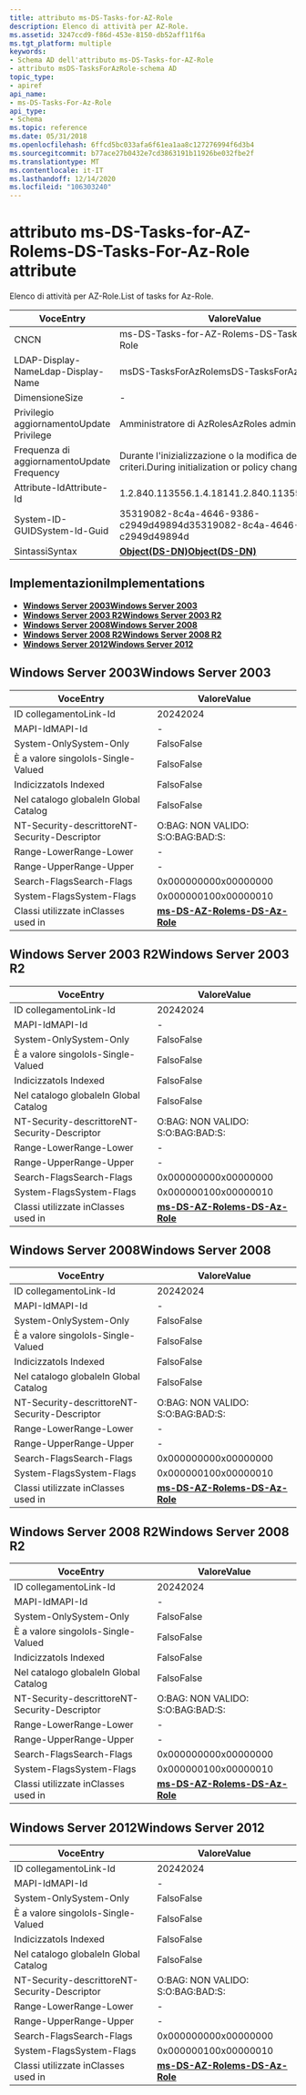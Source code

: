 ```yaml
---
title: attributo ms-DS-Tasks-for-AZ-Role
description: Elenco di attività per AZ-Role.
ms.assetid: 3247ccd9-f86d-453e-8150-db52aff11f6a
ms.tgt_platform: multiple
keywords:
- Schema AD dell'attributo ms-DS-Tasks-for-AZ-Role
- attributo msDS-TasksForAzRole-schema AD
topic_type:
- apiref
api_name:
- ms-DS-Tasks-For-Az-Role
api_type:
- Schema
ms.topic: reference
ms.date: 05/31/2018
ms.openlocfilehash: 6ffcd5bc033afa6f61ea1aa8c127276994f6d3b4
ms.sourcegitcommit: b77ace27b0432e7cd3863191b11926be032fbe2f
ms.translationtype: MT
ms.contentlocale: it-IT
ms.lasthandoff: 12/14/2020
ms.locfileid: "106303240"
---
```

# <a name="ms-ds-tasks-for-az-role-attribute"></a><span data-ttu-id="df217-105">attributo ms-DS-Tasks-for-AZ-Role</span><span class="sxs-lookup"><span data-stu-id="df217-105">ms-DS-Tasks-For-Az-Role attribute</span></span>

<span data-ttu-id="df217-106">Elenco di attività per AZ-Role.</span><span class="sxs-lookup"><span data-stu-id="df217-106">List of tasks for Az-Role.</span></span>



| <span data-ttu-id="df217-107">Voce</span><span class="sxs-lookup"><span data-stu-id="df217-107">Entry</span></span> | <span data-ttu-id="df217-108">Valore</span><span class="sxs-lookup"><span data-stu-id="df217-108">Value</span></span> |
|-------------------|-----------------------------------------|
| <span data-ttu-id="df217-109">CN</span><span class="sxs-lookup"><span data-stu-id="df217-109">CN</span></span>                | <span data-ttu-id="df217-110">ms-DS-Tasks-for-AZ-Role</span><span class="sxs-lookup"><span data-stu-id="df217-110">ms-DS-Tasks-For-Az-Role</span></span>                 |
| <span data-ttu-id="df217-111">LDAP-Display-Name</span><span class="sxs-lookup"><span data-stu-id="df217-111">Ldap-Display-Name</span></span> | <span data-ttu-id="df217-112">msDS-TasksForAzRole</span><span class="sxs-lookup"><span data-stu-id="df217-112">msDS-TasksForAzRole</span></span>                     |
| <span data-ttu-id="df217-113">Dimensione</span><span class="sxs-lookup"><span data-stu-id="df217-113">Size</span></span>              | \-                                      |
| <span data-ttu-id="df217-114">Privilegio aggiornamento</span><span class="sxs-lookup"><span data-stu-id="df217-114">Update Privilege</span></span>  | <span data-ttu-id="df217-115">Amministratore di AzRoles</span><span class="sxs-lookup"><span data-stu-id="df217-115">AzRoles admin</span></span>                           |
| <span data-ttu-id="df217-116">Frequenza di aggiornamento</span><span class="sxs-lookup"><span data-stu-id="df217-116">Update Frequency</span></span>  | <span data-ttu-id="df217-117">Durante l'inizializzazione o la modifica dei criteri.</span><span class="sxs-lookup"><span data-stu-id="df217-117">During initialization or policy change.</span></span> |
| <span data-ttu-id="df217-118">Attribute-Id</span><span class="sxs-lookup"><span data-stu-id="df217-118">Attribute-Id</span></span>      | <span data-ttu-id="df217-119">1.2.840.113556.1.4.1814</span><span class="sxs-lookup"><span data-stu-id="df217-119">1.2.840.113556.1.4.1814</span></span>                 |
| <span data-ttu-id="df217-120">System-ID-GUID</span><span class="sxs-lookup"><span data-stu-id="df217-120">System-Id-Guid</span></span>    | <span data-ttu-id="df217-121">35319082-8c4a-4646-9386-c2949d49894d</span><span class="sxs-lookup"><span data-stu-id="df217-121">35319082-8c4a-4646-9386-c2949d49894d</span></span>    |
| <span data-ttu-id="df217-122">Sintassi</span><span class="sxs-lookup"><span data-stu-id="df217-122">Syntax</span></span>            | [<span data-ttu-id="df217-123">**Object(DS-DN)**</span><span class="sxs-lookup"><span data-stu-id="df217-123">**Object(DS-DN)**</span></span>](s-object-ds-dn.md) |



## <a name="implementations"></a><span data-ttu-id="df217-124">Implementazioni</span><span class="sxs-lookup"><span data-stu-id="df217-124">Implementations</span></span>

-   [<span data-ttu-id="df217-125">**Windows Server 2003**</span><span class="sxs-lookup"><span data-stu-id="df217-125">**Windows Server 2003**</span></span>](#windows-server-2003)
-   [<span data-ttu-id="df217-126">**Windows Server 2003 R2**</span><span class="sxs-lookup"><span data-stu-id="df217-126">**Windows Server 2003 R2**</span></span>](#windows-server-2003-r2)
-   [<span data-ttu-id="df217-127">**Windows Server 2008**</span><span class="sxs-lookup"><span data-stu-id="df217-127">**Windows Server 2008**</span></span>](#windows-server-2008)
-   [<span data-ttu-id="df217-128">**Windows Server 2008 R2**</span><span class="sxs-lookup"><span data-stu-id="df217-128">**Windows Server 2008 R2**</span></span>](#windows-server-2008-r2)
-   [<span data-ttu-id="df217-129">**Windows Server 2012**</span><span class="sxs-lookup"><span data-stu-id="df217-129">**Windows Server 2012**</span></span>](#windows-server-2012)

## <a name="windows-server-2003"></a><span data-ttu-id="df217-130">Windows Server 2003</span><span class="sxs-lookup"><span data-stu-id="df217-130">Windows Server 2003</span></span>



| <span data-ttu-id="df217-131">Voce</span><span class="sxs-lookup"><span data-stu-id="df217-131">Entry</span></span> | <span data-ttu-id="df217-132">Valore</span><span class="sxs-lookup"><span data-stu-id="df217-132">Value</span></span> |
|------------------------|---------------------------------------------------|
| <span data-ttu-id="df217-133">ID collegamento</span><span class="sxs-lookup"><span data-stu-id="df217-133">Link-Id</span></span>                | <span data-ttu-id="df217-134">2024</span><span class="sxs-lookup"><span data-stu-id="df217-134">2024</span></span>                                              |
| <span data-ttu-id="df217-135">MAPI-Id</span><span class="sxs-lookup"><span data-stu-id="df217-135">MAPI-Id</span></span>                | \-                                                |
| <span data-ttu-id="df217-136">System-Only</span><span class="sxs-lookup"><span data-stu-id="df217-136">System-Only</span></span>            | <span data-ttu-id="df217-137">Falso</span><span class="sxs-lookup"><span data-stu-id="df217-137">False</span></span>                                             |
| <span data-ttu-id="df217-138">È a valore singolo</span><span class="sxs-lookup"><span data-stu-id="df217-138">Is-Single-Valued</span></span>       | <span data-ttu-id="df217-139">Falso</span><span class="sxs-lookup"><span data-stu-id="df217-139">False</span></span>                                             |
| <span data-ttu-id="df217-140">Indicizzato</span><span class="sxs-lookup"><span data-stu-id="df217-140">Is Indexed</span></span>             | <span data-ttu-id="df217-141">Falso</span><span class="sxs-lookup"><span data-stu-id="df217-141">False</span></span>                                             |
| <span data-ttu-id="df217-142">Nel catalogo globale</span><span class="sxs-lookup"><span data-stu-id="df217-142">In Global Catalog</span></span>      | <span data-ttu-id="df217-143">Falso</span><span class="sxs-lookup"><span data-stu-id="df217-143">False</span></span>                                             |
| <span data-ttu-id="df217-144">NT-Security-descrittore</span><span class="sxs-lookup"><span data-stu-id="df217-144">NT-Security-Descriptor</span></span> | <span data-ttu-id="df217-145">O:BAG: NON VALIDO: S:</span><span class="sxs-lookup"><span data-stu-id="df217-145">O:BAG:BAD:S:</span></span>                                      |
| <span data-ttu-id="df217-146">Range-Lower</span><span class="sxs-lookup"><span data-stu-id="df217-146">Range-Lower</span></span>            | \-                                                |
| <span data-ttu-id="df217-147">Range-Upper</span><span class="sxs-lookup"><span data-stu-id="df217-147">Range-Upper</span></span>            | \-                                                |
| <span data-ttu-id="df217-148">Search-Flags</span><span class="sxs-lookup"><span data-stu-id="df217-148">Search-Flags</span></span>           | <span data-ttu-id="df217-149">0x00000000</span><span class="sxs-lookup"><span data-stu-id="df217-149">0x00000000</span></span>                                        |
| <span data-ttu-id="df217-150">System-Flags</span><span class="sxs-lookup"><span data-stu-id="df217-150">System-Flags</span></span>           | <span data-ttu-id="df217-151">0x00000010</span><span class="sxs-lookup"><span data-stu-id="df217-151">0x00000010</span></span>                                        |
| <span data-ttu-id="df217-152">Classi utilizzate in</span><span class="sxs-lookup"><span data-stu-id="df217-152">Classes used in</span></span>        | [<span data-ttu-id="df217-153">**ms-DS-AZ-Role**</span><span class="sxs-lookup"><span data-stu-id="df217-153">**ms-DS-Az-Role**</span></span>](c-msds-azrole.md)<br/> |



## <a name="windows-server-2003-r2"></a><span data-ttu-id="df217-154">Windows Server 2003 R2</span><span class="sxs-lookup"><span data-stu-id="df217-154">Windows Server 2003 R2</span></span>



| <span data-ttu-id="df217-155">Voce</span><span class="sxs-lookup"><span data-stu-id="df217-155">Entry</span></span> | <span data-ttu-id="df217-156">Valore</span><span class="sxs-lookup"><span data-stu-id="df217-156">Value</span></span> |
|------------------------|---------------------------------------------------|
| <span data-ttu-id="df217-157">ID collegamento</span><span class="sxs-lookup"><span data-stu-id="df217-157">Link-Id</span></span>                | <span data-ttu-id="df217-158">2024</span><span class="sxs-lookup"><span data-stu-id="df217-158">2024</span></span>                                              |
| <span data-ttu-id="df217-159">MAPI-Id</span><span class="sxs-lookup"><span data-stu-id="df217-159">MAPI-Id</span></span>                | \-                                                |
| <span data-ttu-id="df217-160">System-Only</span><span class="sxs-lookup"><span data-stu-id="df217-160">System-Only</span></span>            | <span data-ttu-id="df217-161">Falso</span><span class="sxs-lookup"><span data-stu-id="df217-161">False</span></span>                                             |
| <span data-ttu-id="df217-162">È a valore singolo</span><span class="sxs-lookup"><span data-stu-id="df217-162">Is-Single-Valued</span></span>       | <span data-ttu-id="df217-163">Falso</span><span class="sxs-lookup"><span data-stu-id="df217-163">False</span></span>                                             |
| <span data-ttu-id="df217-164">Indicizzato</span><span class="sxs-lookup"><span data-stu-id="df217-164">Is Indexed</span></span>             | <span data-ttu-id="df217-165">Falso</span><span class="sxs-lookup"><span data-stu-id="df217-165">False</span></span>                                             |
| <span data-ttu-id="df217-166">Nel catalogo globale</span><span class="sxs-lookup"><span data-stu-id="df217-166">In Global Catalog</span></span>      | <span data-ttu-id="df217-167">Falso</span><span class="sxs-lookup"><span data-stu-id="df217-167">False</span></span>                                             |
| <span data-ttu-id="df217-168">NT-Security-descrittore</span><span class="sxs-lookup"><span data-stu-id="df217-168">NT-Security-Descriptor</span></span> | <span data-ttu-id="df217-169">O:BAG: NON VALIDO: S:</span><span class="sxs-lookup"><span data-stu-id="df217-169">O:BAG:BAD:S:</span></span>                                      |
| <span data-ttu-id="df217-170">Range-Lower</span><span class="sxs-lookup"><span data-stu-id="df217-170">Range-Lower</span></span>            | \-                                                |
| <span data-ttu-id="df217-171">Range-Upper</span><span class="sxs-lookup"><span data-stu-id="df217-171">Range-Upper</span></span>            | \-                                                |
| <span data-ttu-id="df217-172">Search-Flags</span><span class="sxs-lookup"><span data-stu-id="df217-172">Search-Flags</span></span>           | <span data-ttu-id="df217-173">0x00000000</span><span class="sxs-lookup"><span data-stu-id="df217-173">0x00000000</span></span>                                        |
| <span data-ttu-id="df217-174">System-Flags</span><span class="sxs-lookup"><span data-stu-id="df217-174">System-Flags</span></span>           | <span data-ttu-id="df217-175">0x00000010</span><span class="sxs-lookup"><span data-stu-id="df217-175">0x00000010</span></span>                                        |
| <span data-ttu-id="df217-176">Classi utilizzate in</span><span class="sxs-lookup"><span data-stu-id="df217-176">Classes used in</span></span>        | [<span data-ttu-id="df217-177">**ms-DS-AZ-Role**</span><span class="sxs-lookup"><span data-stu-id="df217-177">**ms-DS-Az-Role**</span></span>](c-msds-azrole.md)<br/> |



## <a name="windows-server-2008"></a><span data-ttu-id="df217-178">Windows Server 2008</span><span class="sxs-lookup"><span data-stu-id="df217-178">Windows Server 2008</span></span>



| <span data-ttu-id="df217-179">Voce</span><span class="sxs-lookup"><span data-stu-id="df217-179">Entry</span></span> | <span data-ttu-id="df217-180">Valore</span><span class="sxs-lookup"><span data-stu-id="df217-180">Value</span></span> |
|------------------------|---------------------------------------------------|
| <span data-ttu-id="df217-181">ID collegamento</span><span class="sxs-lookup"><span data-stu-id="df217-181">Link-Id</span></span>                | <span data-ttu-id="df217-182">2024</span><span class="sxs-lookup"><span data-stu-id="df217-182">2024</span></span>                                              |
| <span data-ttu-id="df217-183">MAPI-Id</span><span class="sxs-lookup"><span data-stu-id="df217-183">MAPI-Id</span></span>                | \-                                                |
| <span data-ttu-id="df217-184">System-Only</span><span class="sxs-lookup"><span data-stu-id="df217-184">System-Only</span></span>            | <span data-ttu-id="df217-185">Falso</span><span class="sxs-lookup"><span data-stu-id="df217-185">False</span></span>                                             |
| <span data-ttu-id="df217-186">È a valore singolo</span><span class="sxs-lookup"><span data-stu-id="df217-186">Is-Single-Valued</span></span>       | <span data-ttu-id="df217-187">Falso</span><span class="sxs-lookup"><span data-stu-id="df217-187">False</span></span>                                             |
| <span data-ttu-id="df217-188">Indicizzato</span><span class="sxs-lookup"><span data-stu-id="df217-188">Is Indexed</span></span>             | <span data-ttu-id="df217-189">Falso</span><span class="sxs-lookup"><span data-stu-id="df217-189">False</span></span>                                             |
| <span data-ttu-id="df217-190">Nel catalogo globale</span><span class="sxs-lookup"><span data-stu-id="df217-190">In Global Catalog</span></span>      | <span data-ttu-id="df217-191">Falso</span><span class="sxs-lookup"><span data-stu-id="df217-191">False</span></span>                                             |
| <span data-ttu-id="df217-192">NT-Security-descrittore</span><span class="sxs-lookup"><span data-stu-id="df217-192">NT-Security-Descriptor</span></span> | <span data-ttu-id="df217-193">O:BAG: NON VALIDO: S:</span><span class="sxs-lookup"><span data-stu-id="df217-193">O:BAG:BAD:S:</span></span>                                      |
| <span data-ttu-id="df217-194">Range-Lower</span><span class="sxs-lookup"><span data-stu-id="df217-194">Range-Lower</span></span>            | \-                                                |
| <span data-ttu-id="df217-195">Range-Upper</span><span class="sxs-lookup"><span data-stu-id="df217-195">Range-Upper</span></span>            | \-                                                |
| <span data-ttu-id="df217-196">Search-Flags</span><span class="sxs-lookup"><span data-stu-id="df217-196">Search-Flags</span></span>           | <span data-ttu-id="df217-197">0x00000000</span><span class="sxs-lookup"><span data-stu-id="df217-197">0x00000000</span></span>                                        |
| <span data-ttu-id="df217-198">System-Flags</span><span class="sxs-lookup"><span data-stu-id="df217-198">System-Flags</span></span>           | <span data-ttu-id="df217-199">0x00000010</span><span class="sxs-lookup"><span data-stu-id="df217-199">0x00000010</span></span>                                        |
| <span data-ttu-id="df217-200">Classi utilizzate in</span><span class="sxs-lookup"><span data-stu-id="df217-200">Classes used in</span></span>        | [<span data-ttu-id="df217-201">**ms-DS-AZ-Role**</span><span class="sxs-lookup"><span data-stu-id="df217-201">**ms-DS-Az-Role**</span></span>](c-msds-azrole.md)<br/> |



## <a name="windows-server-2008-r2"></a><span data-ttu-id="df217-202">Windows Server 2008 R2</span><span class="sxs-lookup"><span data-stu-id="df217-202">Windows Server 2008 R2</span></span>



| <span data-ttu-id="df217-203">Voce</span><span class="sxs-lookup"><span data-stu-id="df217-203">Entry</span></span> | <span data-ttu-id="df217-204">Valore</span><span class="sxs-lookup"><span data-stu-id="df217-204">Value</span></span> |
|------------------------|---------------------------------------------------|
| <span data-ttu-id="df217-205">ID collegamento</span><span class="sxs-lookup"><span data-stu-id="df217-205">Link-Id</span></span>                | <span data-ttu-id="df217-206">2024</span><span class="sxs-lookup"><span data-stu-id="df217-206">2024</span></span>                                              |
| <span data-ttu-id="df217-207">MAPI-Id</span><span class="sxs-lookup"><span data-stu-id="df217-207">MAPI-Id</span></span>                | \-                                                |
| <span data-ttu-id="df217-208">System-Only</span><span class="sxs-lookup"><span data-stu-id="df217-208">System-Only</span></span>            | <span data-ttu-id="df217-209">Falso</span><span class="sxs-lookup"><span data-stu-id="df217-209">False</span></span>                                             |
| <span data-ttu-id="df217-210">È a valore singolo</span><span class="sxs-lookup"><span data-stu-id="df217-210">Is-Single-Valued</span></span>       | <span data-ttu-id="df217-211">Falso</span><span class="sxs-lookup"><span data-stu-id="df217-211">False</span></span>                                             |
| <span data-ttu-id="df217-212">Indicizzato</span><span class="sxs-lookup"><span data-stu-id="df217-212">Is Indexed</span></span>             | <span data-ttu-id="df217-213">Falso</span><span class="sxs-lookup"><span data-stu-id="df217-213">False</span></span>                                             |
| <span data-ttu-id="df217-214">Nel catalogo globale</span><span class="sxs-lookup"><span data-stu-id="df217-214">In Global Catalog</span></span>      | <span data-ttu-id="df217-215">Falso</span><span class="sxs-lookup"><span data-stu-id="df217-215">False</span></span>                                             |
| <span data-ttu-id="df217-216">NT-Security-descrittore</span><span class="sxs-lookup"><span data-stu-id="df217-216">NT-Security-Descriptor</span></span> | <span data-ttu-id="df217-217">O:BAG: NON VALIDO: S:</span><span class="sxs-lookup"><span data-stu-id="df217-217">O:BAG:BAD:S:</span></span>                                      |
| <span data-ttu-id="df217-218">Range-Lower</span><span class="sxs-lookup"><span data-stu-id="df217-218">Range-Lower</span></span>            | \-                                                |
| <span data-ttu-id="df217-219">Range-Upper</span><span class="sxs-lookup"><span data-stu-id="df217-219">Range-Upper</span></span>            | \-                                                |
| <span data-ttu-id="df217-220">Search-Flags</span><span class="sxs-lookup"><span data-stu-id="df217-220">Search-Flags</span></span>           | <span data-ttu-id="df217-221">0x00000000</span><span class="sxs-lookup"><span data-stu-id="df217-221">0x00000000</span></span>                                        |
| <span data-ttu-id="df217-222">System-Flags</span><span class="sxs-lookup"><span data-stu-id="df217-222">System-Flags</span></span>           | <span data-ttu-id="df217-223">0x00000010</span><span class="sxs-lookup"><span data-stu-id="df217-223">0x00000010</span></span>                                        |
| <span data-ttu-id="df217-224">Classi utilizzate in</span><span class="sxs-lookup"><span data-stu-id="df217-224">Classes used in</span></span>        | [<span data-ttu-id="df217-225">**ms-DS-AZ-Role**</span><span class="sxs-lookup"><span data-stu-id="df217-225">**ms-DS-Az-Role**</span></span>](c-msds-azrole.md)<br/> |



## <a name="windows-server-2012"></a><span data-ttu-id="df217-226">Windows Server 2012</span><span class="sxs-lookup"><span data-stu-id="df217-226">Windows Server 2012</span></span>



| <span data-ttu-id="df217-227">Voce</span><span class="sxs-lookup"><span data-stu-id="df217-227">Entry</span></span> | <span data-ttu-id="df217-228">Valore</span><span class="sxs-lookup"><span data-stu-id="df217-228">Value</span></span> |
|------------------------|---------------------------------------------------|
| <span data-ttu-id="df217-229">ID collegamento</span><span class="sxs-lookup"><span data-stu-id="df217-229">Link-Id</span></span>                | <span data-ttu-id="df217-230">2024</span><span class="sxs-lookup"><span data-stu-id="df217-230">2024</span></span>                                              |
| <span data-ttu-id="df217-231">MAPI-Id</span><span class="sxs-lookup"><span data-stu-id="df217-231">MAPI-Id</span></span>                | \-                                                |
| <span data-ttu-id="df217-232">System-Only</span><span class="sxs-lookup"><span data-stu-id="df217-232">System-Only</span></span>            | <span data-ttu-id="df217-233">Falso</span><span class="sxs-lookup"><span data-stu-id="df217-233">False</span></span>                                             |
| <span data-ttu-id="df217-234">È a valore singolo</span><span class="sxs-lookup"><span data-stu-id="df217-234">Is-Single-Valued</span></span>       | <span data-ttu-id="df217-235">Falso</span><span class="sxs-lookup"><span data-stu-id="df217-235">False</span></span>                                             |
| <span data-ttu-id="df217-236">Indicizzato</span><span class="sxs-lookup"><span data-stu-id="df217-236">Is Indexed</span></span>             | <span data-ttu-id="df217-237">Falso</span><span class="sxs-lookup"><span data-stu-id="df217-237">False</span></span>                                             |
| <span data-ttu-id="df217-238">Nel catalogo globale</span><span class="sxs-lookup"><span data-stu-id="df217-238">In Global Catalog</span></span>      | <span data-ttu-id="df217-239">Falso</span><span class="sxs-lookup"><span data-stu-id="df217-239">False</span></span>                                             |
| <span data-ttu-id="df217-240">NT-Security-descrittore</span><span class="sxs-lookup"><span data-stu-id="df217-240">NT-Security-Descriptor</span></span> | <span data-ttu-id="df217-241">O:BAG: NON VALIDO: S:</span><span class="sxs-lookup"><span data-stu-id="df217-241">O:BAG:BAD:S:</span></span>                                      |
| <span data-ttu-id="df217-242">Range-Lower</span><span class="sxs-lookup"><span data-stu-id="df217-242">Range-Lower</span></span>            | \-                                                |
| <span data-ttu-id="df217-243">Range-Upper</span><span class="sxs-lookup"><span data-stu-id="df217-243">Range-Upper</span></span>            | \-                                                |
| <span data-ttu-id="df217-244">Search-Flags</span><span class="sxs-lookup"><span data-stu-id="df217-244">Search-Flags</span></span>           | <span data-ttu-id="df217-245">0x00000000</span><span class="sxs-lookup"><span data-stu-id="df217-245">0x00000000</span></span>                                        |
| <span data-ttu-id="df217-246">System-Flags</span><span class="sxs-lookup"><span data-stu-id="df217-246">System-Flags</span></span>           | <span data-ttu-id="df217-247">0x00000010</span><span class="sxs-lookup"><span data-stu-id="df217-247">0x00000010</span></span>                                        |
| <span data-ttu-id="df217-248">Classi utilizzate in</span><span class="sxs-lookup"><span data-stu-id="df217-248">Classes used in</span></span>        | [<span data-ttu-id="df217-249">**ms-DS-AZ-Role**</span><span class="sxs-lookup"><span data-stu-id="df217-249">**ms-DS-Az-Role**</span></span>](c-msds-azrole.md)<br/> |



 

 





